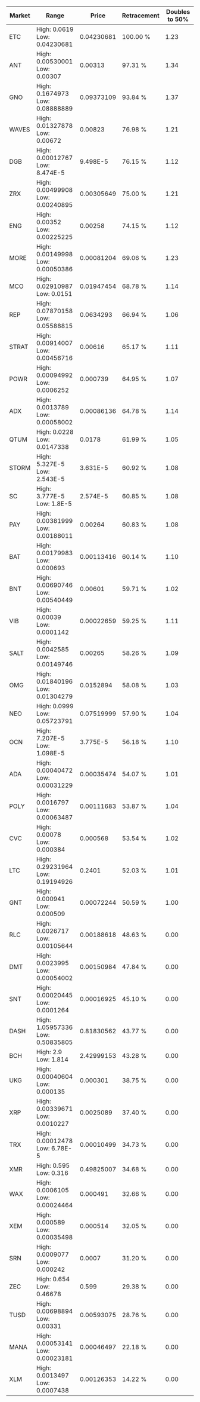 | Market | Range | Price| Retracement | Doubles to 50% |
| --- | --- | --- | --- | --- |
| ETC | High: 0.0619<br />Low: 0.04230681 | 0.04230681 | 100.00 % | 1.23 |
| ANT | High: 0.00530001<br />Low: 0.00307 | 0.00313 | 97.31 % | 1.34 |
| GNO | High: 0.1674973<br />Low: 0.08888889 | 0.09373109 | 93.84 % | 1.37 |
| WAVES | High: 0.01327878<br />Low: 0.00672 | 0.00823 | 76.98 % | 1.21 |
| DGB | High: 0.00012767<br />Low: 8.474E-5 | 9.498E-5 | 76.15 % | 1.12 |
| ZRX | High: 0.00499908<br />Low: 0.00240895 | 0.00305649 | 75.00 % | 1.21 |
| ENG | High: 0.00352<br />Low: 0.00225225 | 0.00258 | 74.15 % | 1.12 |
| MORE | High: 0.00149998<br />Low: 0.00050386 | 0.00081204 | 69.06 % | 1.23 |
| MCO | High: 0.02910987<br />Low: 0.0151 | 0.01947454 | 68.78 % | 1.14 |
| REP | High: 0.07870158<br />Low: 0.05588815 | 0.0634293 | 66.94 % | 1.06 |
| STRAT | High: 0.00914007<br />Low: 0.00456716 | 0.00616 | 65.17 % | 1.11 |
| POWR | High: 0.00094992<br />Low: 0.0006252 | 0.000739 | 64.95 % | 1.07 |
| ADX | High: 0.0013789<br />Low: 0.00058002 | 0.00086136 | 64.78 % | 1.14 |
| QTUM | High: 0.0228<br />Low: 0.0147338 | 0.0178 | 61.99 % | 1.05 |
| STORM | High: 5.327E-5<br />Low: 2.543E-5 | 3.631E-5 | 60.92 % | 1.08 |
| SC | High: 3.777E-5<br />Low: 1.8E-5 | 2.574E-5 | 60.85 % | 1.08 |
| PAY | High: 0.00381999<br />Low: 0.00188011 | 0.00264 | 60.83 % | 1.08 |
| BAT | High: 0.00179983<br />Low: 0.000693 | 0.00113416 | 60.14 % | 1.10 |
| BNT | High: 0.00690746<br />Low: 0.00540449 | 0.00601 | 59.71 % | 1.02 |
| VIB | High: 0.00039<br />Low: 0.0001142 | 0.00022659 | 59.25 % | 1.11 |
| SALT | High: 0.0042585<br />Low: 0.00149746 | 0.00265 | 58.26 % | 1.09 |
| OMG | High: 0.01840196<br />Low: 0.01304279 | 0.0152894 | 58.08 % | 1.03 |
| NEO | High: 0.0999<br />Low: 0.05723791 | 0.07519999 | 57.90 % | 1.04 |
| OCN | High: 7.207E-5<br />Low: 1.098E-5 | 3.775E-5 | 56.18 % | 1.10 |
| ADA | High: 0.00040472<br />Low: 0.00031229 | 0.00035474 | 54.07 % | 1.01 |
| POLY | High: 0.0016797<br />Low: 0.00063487 | 0.00111683 | 53.87 % | 1.04 |
| CVC | High: 0.00078<br />Low: 0.000384 | 0.000568 | 53.54 % | 1.02 |
| LTC | High: 0.29231964<br />Low: 0.19194926 | 0.2401 | 52.03 % | 1.01 |
| GNT | High: 0.000941<br />Low: 0.000509 | 0.00072244 | 50.59 % | 1.00 |
| RLC | High: 0.0026717<br />Low: 0.00105644 | 0.00188618 | 48.63 % | 0.00 |
| DMT | High: 0.0023995<br />Low: 0.00054002 | 0.00150984 | 47.84 % | 0.00 |
| SNT | High: 0.00020445<br />Low: 0.0001264 | 0.00016925 | 45.10 % | 0.00 |
| DASH | High: 1.05957336<br />Low: 0.50835805 | 0.81830562 | 43.77 % | 0.00 |
| BCH | High: 2.9<br />Low: 1.814 | 2.42999153 | 43.28 % | 0.00 |
| UKG | High: 0.00040604<br />Low: 0.000135 | 0.000301 | 38.75 % | 0.00 |
| XRP | High: 0.00339671<br />Low: 0.0010227 | 0.0025089 | 37.40 % | 0.00 |
| TRX | High: 0.00012478<br />Low: 6.78E-5 | 0.00010499 | 34.73 % | 0.00 |
| XMR | High: 0.595<br />Low: 0.316 | 0.49825007 | 34.68 % | 0.00 |
| WAX | High: 0.0006105<br />Low: 0.00024464 | 0.000491 | 32.66 % | 0.00 |
| XEM | High: 0.000589<br />Low: 0.00035498 | 0.000514 | 32.05 % | 0.00 |
| SRN | High: 0.0009077<br />Low: 0.000242 | 0.0007 | 31.20 % | 0.00 |
| ZEC | High: 0.654<br />Low: 0.46678 | 0.599 | 29.38 % | 0.00 |
| TUSD | High: 0.00698894<br />Low: 0.00331 | 0.00593075 | 28.76 % | 0.00 |
| MANA | High: 0.00053141<br />Low: 0.00023181 | 0.00046497 | 22.18 % | 0.00 |
| XLM | High: 0.0013497<br />Low: 0.0007438 | 0.00126353 | 14.22 % | 0.00 |
